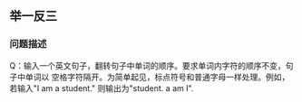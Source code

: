 ## 举一反三 ##

### 问题描述 ###

Q：输入一个英文句子，翻转句子中单词的顺序。要求单词内字符的顺序不变，句子中单词以
空格字符隔开。为简单起见，标点符号和普通字母一样处理。例如，若输入"I am a student."
则输出为"student. a am I".